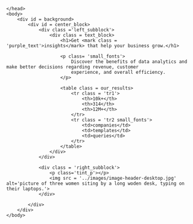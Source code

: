 <!DOCTYPE html>
<html lang='en'>
    <head>
        <meta charset='utf-8'>
        <meta name='viewport' content= 'width=device-width, initial-scale=1.0'>
        <link rel='stylesheet' href='./preview-card_mobile.css'>
        <!--<link rel='stylesheet' href='./preview-card.css'> -->
        <link href="https://fonts.google.com/specimen/Lexend+Deca" rel="stylesheet">
        <link href="https://fonts.googleapis.com/css2?family=Noto+Sans&display=swap" rel="stylesheet">
        <link href="https://fonts.googleapis.com/css2?family=Inter:wght@300&display=swap" rel="stylesheet">

    </head>
    <body>
        <div id = background>
            <div id = center_block>
                <div class ='left_subblock'>
                    <div class = text_block>
                        <h1>Get <mark class = 'purple_text'>insights</mark> that help your business grow.</h1>

                        <p class= 'small_fonts'>
                            Discover the benefits of data analytics and make better decisions regarding revenue, customer 
                            experience, and overall efficiency.
                        </p>

                        <table class = our_results>
                            <tr class = 'tr1'>
                                <th>10k+</th>
                                <th>314</th>
                                <th>12M+</th>
                            </tr>
                            <tr class = 'tr2 small_fonts'>
                                <td>companies</td>
                                <td>templates</td>
                                <td>queries</td>
                            </tr>
                        </table>
                    </div>
                </div>
                
                <div class = 'right_subblock'>
                    <p class='tint_p'></p>
                    <img src = '../images/image-header-desktop.jpg' alt='picture of three women siting by a long woden desk, typing on their laptops.'>
                </div>

            </div>
        </div>
    </body>
</html>
